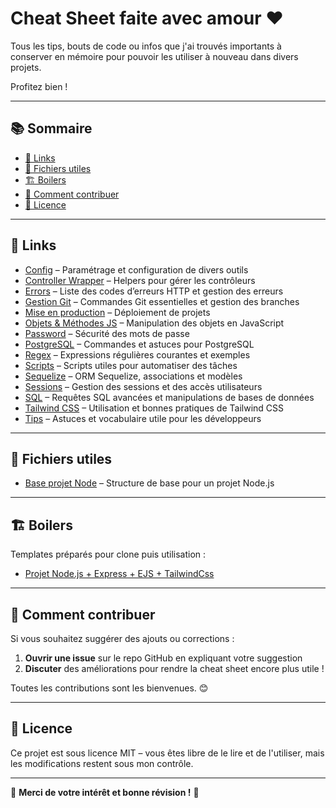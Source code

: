 # Cheat Sheet faite avec amour ❤️

Tous les tips, bouts de code ou infos que j'ai trouvés importants à conserver en mémoire pour pouvoir les utiliser à nouveau dans divers projets.

Profitez bien !

---

## 📚 Sommaire

- [🔗 Links](#-links)
- [📄 Fichiers utiles](#-fichiers-utiles)
- [🏗️ Boilers](#-boilers)
- [🤝 Comment contribuer](#-comment-contribuer)
- [📜 Licence](#-licence)

---

## 🔗 Links

- [Config](config/) – Paramétrage et configuration de divers outils
- [Controller Wrapper](controller-wrapper/) – Helpers pour gérer les contrôleurs
- [Errors](errors/) – Liste des codes d’erreurs HTTP et gestion des erreurs
- [Gestion Git](gestion-git/) – Commandes Git essentielles et gestion des branches
- [Mise en production](mise-en-production/) – Déploiement de projets
- [Objets & Méthodes JS](objets-methodes/) – Manipulation des objets en JavaScript
- [Password](password/) – Sécurité des mots de passe
- [PostgreSQL](postgresql/) – Commandes et astuces pour PostgreSQL
- [Regex](regex/) – Expressions régulières courantes et exemples
- [Scripts](scripts/) – Scripts utiles pour automatiser des tâches
- [Sequelize](sequelize/) – ORM Sequelize, associations et modèles
- [Sessions](sessions/) – Gestion des sessions et des accès utilisateurs
- [SQL](sql/) – Requêtes SQL avancées et manipulations de bases de données
- [Tailwind CSS](tailwind/) – Utilisation et bonnes pratiques de Tailwind CSS
- [Tips](tips/) – Astuces et vocabulaire utile pour les développeurs

---

## 📄 Fichiers utiles

- [Base projet Node](base-projet-node.md) – Structure de base pour un projet Node.js

---

## 🏗️ Boilers

Templates préparés pour clone puis utilisation :

- [Projet Node.js + Express + EJS + TailwindCss](https://github.com/BaptisteLize/node-express-ejs-tailwind-project)

---

## 🤝 Comment contribuer

Si vous souhaitez suggérer des ajouts ou corrections :

1. **Ouvrir une issue** sur le repo GitHub en expliquant votre suggestion
2. **Discuter** des améliorations pour rendre la cheat sheet encore plus utile !

Toutes les contributions sont les bienvenues. 😊

---

## 📜 Licence

Ce projet est sous licence MIT – vous êtes libre de le lire et de l'utiliser, mais les modifications restent sous mon contrôle.

---

🎉 **Merci de votre intérêt et bonne révision !** 🚀

